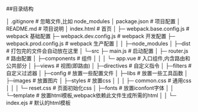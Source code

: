 ##目录结构

│  .gitignore          # 忽略文件,比如 node_modules
│  package.json        # 项目配置
│  README.md           # 项目说明
│  index.html          # 首页
│
├─ webpack.base.config.js         # webpack 基础配置
├─ webpack.dev.config.js          # webpack 开发配置
├─ webpack.prod.config.js         # webpack 生产配置
│
│
├─node_modules
│
├─dist                 # 打包完的文件会自动放在这里
│
└─src
    ├─ main.js         # 启动配置
    │
    ├─ router.js       # 路由配置
    │
    ├─components       # 组件
    │       │
    │       └─ app.vue # 入口组件,内含路由和公共部分
    │
    ├─views            # 视图(即路由)
    │
    ├─directives       # 自定义指令
    │
    ├─filters          # 自定义过滤器
    │
    ├─config           # 放置一些配置文件
    │
    ├─libs             # 放置一些工具函数
    │
    ├─images           # 放置图片
    │
    ├─styles           # 放置css
    │    │
    │    ├─ common.css # 通用css
    │    │
    │    └─ reset.css  # 页面初始化css
    │
    ├─fonts            # 放置iconfont字体
    │
    │
    └─template         # 放置html模板,webpack依赖此文件生成所需的html
         │
         │
         └─ index.ejs # 默认的html模板
